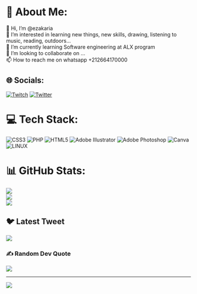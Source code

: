 # 💫 About Me:
👋 Hi, I’m @ezakaria<br>👀 I’m interested in learning new things, new skills, drawing, listening to music, reading, outdoors...<br>🌱 I’m currently learning Software engineering at ALX program<br>💞️ I’m looking to collaborate on ...<br>📫 How to reach me on whatsapp +212664170000


## 🌐 Socials:
[![Twitch](https://img.shields.io/badge/Twitch-%239146FF.svg?logo=Twitch&logoColor=white)](https://twitch.tv/Ezakaria) [![Twitter](https://img.shields.io/badge/Twitter-%231DA1F2.svg?logo=Twitter&logoColor=white)](https://twitter.com/@zakariaorche) 

# 💻 Tech Stack:
![CSS3](https://img.shields.io/badge/css3-%231572B6.svg?style=for-the-badge&logo=css3&logoColor=white) ![PHP](https://img.shields.io/badge/php-%23777BB4.svg?style=for-the-badge&logo=php&logoColor=white) ![HTML5](https://img.shields.io/badge/html5-%23E34F26.svg?style=for-the-badge&logo=html5&logoColor=white) ![Adobe Illustrator](https://img.shields.io/badge/adobeillustrator-%23FF9A00.svg?style=for-the-badge&logo=adobeillustrator&logoColor=white) ![Adobe Photoshop](https://img.shields.io/badge/adobephotoshop-%2331A8FF.svg?style=for-the-badge&logo=adobephotoshop&logoColor=white) ![Canva](https://img.shields.io/badge/Canva-%2300C4CC.svg?style=for-the-badge&logo=Canva&logoColor=white) ![LINUX](https://img.shields.io/badge/Linux-FCC624?style=for-the-badge&logo=linux&logoColor=black)
# 📊 GitHub Stats:
![](https://github-readme-stats.vercel.app/api?username=Ezakariaa&theme=default&hide_border=false&include_all_commits=false&count_private=false)<br/>
![](https://github-readme-streak-stats.herokuapp.com/?user=Ezakariaa&theme=default&hide_border=false)<br/>
![](https://github-readme-stats.vercel.app/api/top-langs/?username=Ezakariaa&theme=default&hide_border=false&include_all_commits=false&count_private=false&layout=compact)

## 🐦 Latest Tweet
[![](https://gtce.itsvg.in/api?username=@zakariaorche)](https://github.com/VishwaGauravIn/github-twitter-card-embed)

### ✍️ Random Dev Quote
![](https://quotes-github-readme.vercel.app/api?type=horizontal&theme=radical)

---
[![](https://visitcount.itsvg.in/api?id=Ezakariaa&icon=0&color=0)](https://visitcount.itsvg.in)

<!-- Proudly created with GPRM ( https://gprm.itsvg.in ) -->